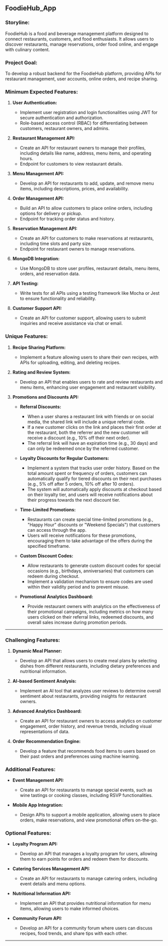 ## **FoodieHub_App**

### **Storyline:**

FoodieHub is a food and beverage management platform designed to connect restaurants, customers, and food enthusiasts. It allows users to discover restaurants, manage reservations, order food online, and engage with culinary content.

### **Project Goal:**

To develop a robust backend for the FoodieHub platform, providing APIs for restaurant management, user accounts, online orders, and recipe sharing.

### **Minimum Expected Features:**

1. **User Authentication:**

   - Implement user registration and login functionalities using JWT for secure authentication and authorization.
   - Role-based access control (RBAC) for differentiating between customers, restaurant owners, and admins.

2. **Restaurant Management API:**

   - Create an API for restaurant owners to manage their profiles, including details like name, address, menu items, and operating hours.
   - Endpoint for customers to view restaurant details.

3. **Menu Management API:**

   - Develop an API for restaurants to add, update, and remove menu items, including descriptions, prices, and availability.

4. **Order Management API:**

   - Build an API to allow customers to place online orders, including options for delivery or pickup.
   - Endpoint for tracking order status and history.

5. **Reservation Management API:**

   - Create an API for customers to make reservations at restaurants, including time slots and party size.
   - Endpoint for restaurant owners to manage reservations.

6. **MongoDB Integration:**

   - Use MongoDB to store user profiles, restaurant details, menu items, orders, and reservation data.

7. **API Testing:**

   - Write tests for all APIs using a testing framework like Mocha or Jest to ensure functionality and reliability.

8. **Customer Support API:**
   - Create an API for customer support, allowing users to submit inquiries and receive assistance via chat or email.

### **Unique Features:**

1. **Recipe Sharing Platform:**

   - Implement a feature allowing users to share their own recipes, with APIs for uploading, editing, and deleting recipes.

2. **Rating and Review System:**

   - Develop an API that enables users to rate and review restaurants and menu items, enhancing user engagement and restaurant visibility.

3. **Promotions and Discounts API:**

   - **Referral Discounts:**

     - When a user shares a restaurant link with friends or on social media, the shared link will include a unique referral code.
     - If a new customer clicks on the link and places their first order at the restaurant, both the referrer and the new customer will receive a discount (e.g., 10% off their next order).
     - The referral link will have an expiration time (e.g., 30 days) and can only be redeemed once by the referred customer.

   - **Loyalty Discounts for Regular Customers:**

     - Implement a system that tracks user order history. Based on the total amount spent or frequency of orders, customers can automatically qualify for tiered discounts on their next purchases (e.g., 5% off after 5 orders, 10% off after 10 orders).
     - The system will automatically apply discounts at checkout based on their loyalty tier, and users will receive notifications about their progress towards the next discount tier.

   - **Time-Limited Promotions:**

     - Restaurants can create special time-limited promotions (e.g., "Happy Hour" discounts or "Weekend Specials") that customers can access through the app.
     - Users will receive notifications for these promotions, encouraging them to take advantage of the offers during the specified timeframe.

   - **Custom Discount Codes:**

     - Allow restaurants to generate custom discount codes for special occasions (e.g., birthdays, anniversaries) that customers can redeem during checkout.
     - Implement a validation mechanism to ensure codes are used within their validity period and to prevent misuse.

   - **Promotional Analytics Dashboard:**
     - Provide restaurant owners with analytics on the effectiveness of their promotional campaigns, including metrics on how many users clicked on their referral links, redeemed discounts, and overall sales increase during promotion periods.

---

### **Challenging Features:**

1. **Dynamic Meal Planner:**

   - Develop an API that allows users to create meal plans by selecting dishes from different restaurants, including dietary preferences and nutritional information.

2. **AI-based Sentiment Analysis:**

   - Implement an AI tool that analyzes user reviews to determine overall sentiment about restaurants, providing insights for restaurant owners.

3. **Advanced Analytics Dashboard:**

   - Create an API for restaurant owners to access analytics on customer engagement, order history, and revenue trends, including visual representations of data.

4. **Order Recommendation Engine:**
   - Develop a feature that recommends food items to users based on their past orders and preferences using machine learning.

### **Additional Features:**

- **Event Management API:**

  - Create an API for restaurants to manage special events, such as wine tastings or cooking classes, including RSVP functionalities.

- **Mobile App Integration:**
  - Design APIs to support a mobile application, allowing users to place orders, make reservations, and view promotional offers on-the-go.

### **Optional Features:**

- **Loyalty Program API:**

  - Develop an API that manages a loyalty program for users, allowing them to earn points for orders and redeem them for discounts.

- **Catering Services Management API:**

  - Create an API for restaurants to manage catering orders, including event details and menu options.

- **Nutritional Information API:**

  - Implement an API that provides nutritional information for menu items, allowing users to make informed choices.

- **Community Forum API:**
  - Develop an API for a community forum where users can discuss recipes, food trends, and share tips with each other.

---
